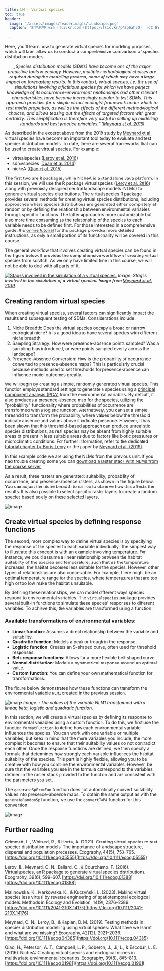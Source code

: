 ```yaml
---
title: LM | Virtual species
toc: true
header:
  image: '/assets/images/teaserimages/landscape.png'
  caption: '紅色死神 via [flickr.com](https://flic.kr/p/2p6ah3Q). [CC BY-NC-SA 2.0](https://creativecommons.org/licenses/by-nc-sa/2.0/). Image cropped.'
  
---
```


Here, you'll learn how to generate virtual species for modeling purposes, which will later allow us to conduct a comprehensive comparison of species distribution models.

<!--more-->

<p style="text-align: center; font-style: italic;">
„Species distribution models (SDMs) have become one of the major predictive tools in ecology. However, multiple methodological choices are required during the modelling process, some of which may have a large impact on forecasting results. In this context, virtual species, i.e. the use of simulations involving a fictitious species for which we have perfect knowledge of its occurrence–environment relationships and other relevant characteristics, have become increasingly popular to test SDMs. This approach provides for a simple virtual ecologist framework under which to test model properties, as well as the effects of the different methodological choices, and allows teasing out the effects of targeted factors with great certainty. This simplification is therefore very useful in setting up modelling standards and best practice principles.” (<a href="https://doi.org/10.1111/ecog.04385">Meynard et al. 2019</a>)
</p>



As described in the excerpt above from the 2019 study by [Meynard et al.]( https://doi.org/10.1111/ecog.04385) virtual species have become an important tool today to evaluate and test species distribution models. To date, there are several frameworks that can be used to create virtual species. For example:
-	virtualspecies ([Leroy et al. 2016](https://doi.org/10.1111/ecog.01388))
-   sdmvspecies ([Duan et al. 2014](https://doi.org/10.1111/ecog.01080))
-	nicheA ([Qiao et al. 2015](https://doi.org/10.1111/ecog.01961))

The first two are R packages, while NicheA is a standalone Java platform. In this session, we will use the R package virtualspecies ([Leroy et al. 2016](https://doi.org/10.1111/ecog.01388)) along with previously designed neutral landscape models (NLMs) to generate virtual species distributions. The virtualspecies R package provides several methods for creating virtual species distributions, including approaches where species distributions are generated either completely at random or by defining the relationship between environmental variables through specific functions. The latter approach is more customizable but also more time consuming as the relationship of the species to each variable needs to be defined first. For those interested in a comprehensive guide, the [online tutorial]( https://borisleroy.com/virtualspecies_tutorial/) for the package provides more detailed instructions, as only a small portion of its functionality will be covered in this course. 

The general workflow that involves creating virtual species can be found in the figure below. It provides the comprehensive workflow of creating virtual species from scratch. As we only have limited time in this course, we will not be able to deal with all parts of it.
	
[![Stages involved in the simulation of a virtual species.](https://nsojournals.onlinelibrary.wiley.com/cms/asset/8305d1b7-e4b8-42c0-96d4-80ee503c6fd4/ecog12443-fig-0001-m.jpg)](https://nsojournals.onlinelibrary.wiley.com/cms/asset/8305d1b7-e4b8-42c0-96d4-80ee503c6fd4/ecog12443-fig-0001-m.jpg)
 *Image: Stages involved in the simulation of a virtual species. Image from [Meynard et al. 2019](https://doi.org/10.1111/ecog.04385).*

## Creating random virtual species

When creating virtual species, several factors can significantly impact the results and subsequent testing of SDMs. Considerations include:
1.	Niche Breadth: Does the virtual species occupy a broad or narrow ecological niche? It is a good idea to have several species with different niche breadth.
1.  Sampling Strategy: How were presence-absence points sampled? Was a sampling bias introduced, or were points sampled evenly across the landscape?
1.	Presence-Absence Conversion: How is the probability of occurrence converted to presence-absence maps? This is particularly crucial because methods used to set thresholds for presence-absence can influence model outcomes greatly.

We will begin by creating a simple, randomly generated virtual species. This function employs standard settings to generate a species using a [principal component analysis (PCA)]( https://en.wikipedia.org/wiki/Principal_component_analysis) from the environmental variables. By default, it also produces a presence-absence map for the species, utilizing the "probability" functionality where probabilities of occurrence are transformed with a logistic function. Alternatively, you can set a simple threshold to transform the probability, where values below the threshold indicate absence and values above it indicate presence.
However, it has been shown that this threshold-based approach can produce unrealistic species distributions, as real species may be absent from highly suitable areas or present in less suitable areas due to factors like biotic pressures or microclimatic conditions. For further information, refer to the dedicated [tutorial chapter by Boris Leroy]( https://borisleroy.com/virtualspecies_tutorial/04-presenceabsence.html) or the paper by [Meynard et al. (2019)](https://doi.org/10.1111/ecog.04385).

In this example code we are using the NLMs from the previous unit. If you had trouble creating some you can [download a raster stack with NLMs from the course server.](http://85.214.102.111/uploads/advancedSDM/)

<script src="https://gist.github.com/uilehre/b44cbe08f03bfb4debbb74526d06204f.js"></script>

As a result, three rasters are generated: suitability, probability of occurrence, and presence-absence rasters, as shown in the figure below. You can adjust the niche breadth to `narrow` to observe how this affects the results. It is also possible to select specific raster layers to create a random species based solely on these selected layers.

![image](../assets/images/unit02/random_sp.png)

## Create virtual species by defining response functions
The second, more complex way to define virtual species is by specifying the response of the species to each variable individually. The simplest way to illustrate this concept is with an example involving temperature. For instance, we could assume a linear relationship between the habitat suitability of the species and temperature, such that as the temperature increases, the habitat becomes less suitable for the species. However, other types of relationships are also conceivable. For example, there might be an optimal temperature range for the species, where temperatures that are too high or too low make the habitat unsuitable.

By defining these relationships, we can model different ways species respond to environmental variables. The `virtualspecies` package provides several built-in functions to simulate these species' responses to different variables. To achieve this, the variables are transformed using a function.

### Available transformations of environmental variables:
- **Linear function**: Assumes a direct relationship between the variable and suitability.
- **Quadratic function**: Models a peak or trough in the response.
- **Logistic function**: Creates an S-shaped curve, often used for threshold responses.
- **Beta response functions**: Allows for a more flexible bell-shaped curve.
- **Normal distribution**: Models a symmetrical response around an optimal value.
- **Custom function**: You can define your own mathematical function for transformations.

The figure below demonstrates how these functions can transform the environmental variable `NLM1` created in the previous session.

![image](../assets/images/unit02/functions2.png)
*Image: : The values of the variable NLM1 transformed with a linear, beta, logistic and quadratic function.* 

In this section, we will create a virtual species by defining its response to environmental variables using a custom function. To do this, we first use the function `formatFunction` to define how each environmental variable influences the species. You can work with one variable or multiple variables, but keep in mind that the more variables you include, the more complex it becomes to ensure that their suitability values do not contradict each other. Once the response functions are defined, we then specify a formula that determines how strongly each variable influences the habitat suitability of the species. This part is highly flexible, allowing you to be creative with how you combine the environmental variables. However, be sure that the variables you use in the formula correspond to the variables defined in the raster stack provided to the function and are consistent with the parameters you set. 

<script src="https://gist.github.com/uilehre/a11772a19b96224f129dd8789a2f75e9.js"></script>

The `generateSpFromFun` function does not automatically convert suitability values into presence-absence maps. To obtain the same output as with the `generateRandomSp` function, we use the `convertToPA` function for this conversion:

![image](../assets/images/unit02/function_species.png)




## Further reading

Grimmett, L., Whitsed, R., & Horta, A. (2021). Creating virtual species to test species distribution models: The importance of landscape structure, dispersal and population processes. Ecography, 44(5), 753–765. [https://doi.org/10.1111/ecog.05555](https://doi.org/10.1111/ecog.05555)

Leroy, B., Meynard, C. N., Bellard, C., & Courchamp, F. (2016). Virtualspecies, an R package to generate virtual species distributions. Ecography, 39(6), 599–607. [https://doi.org/10.1111/ecog.01388](https://doi.org/10.1111/ecog.01388)

Malinowska, K., Markowska, K., & Kuczyński, L. (2023). Making virtual species less virtual by reverse engineering of spatiotemporal ecological models. Methods in Ecology and Evolution, 14(9), 2376–2389. [https://doi.org/10.1111/2041-210X.14176](https://doi.org/10.1111/2041-210X.14176)

Meynard, C. N., Leroy, B., & Kaplan, D. M. (2019). Testing methods in species distribution modelling using virtual species: What have we learnt and what are we missing? Ecography, 42(12), 2021–2036. [https://doi.org/10.1111/ecog.04385](https://doi.org/10.1111/ecog.04385)

Qiao, H., Peterson, A. T., Campbell, L. P., Soberón, J., Ji, L., & Escobar, L. E. (2016). NicheA: Creating virtual species and ecological niches in multivariate environmental scenarios. Ecography, 39(8), 805–813. [https://doi.org/10.1111/ecog.01961](https://doi.org/10.1111/ecog.01961)
